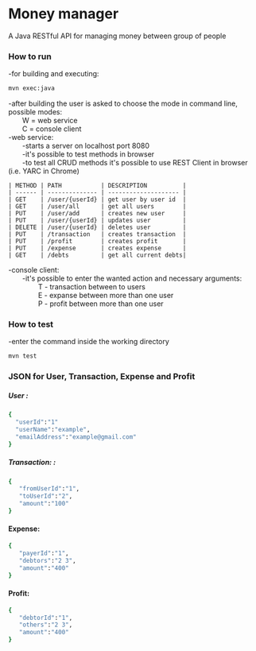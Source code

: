 # Money manager

A Java RESTful API for managing money between group of people

### How to run

-for building and executing:
```sh
mvn exec:java
```
-after building the user is asked to choose the mode in command line, possible modes:  
 &emsp;&emsp;W = web service  
 &emsp;&emsp;C = console client  
-web service:  
&emsp;&emsp;-starts a server on localhost port 8080  
&emsp;&emsp;-it's possible to test methods in browser  
&emsp;&emsp;-to test all CRUD methods it's possible to use REST Client in browser (i.e. YARC in Chrome)  
    
    | METHOD | PATH           | DESCRIPTION          |
    | ------ | -------------- | -------------------- |
    | GET    | /user/{userId} | get user by user id  | 
    | GET    | /user/all      | get all users        | 
    | PUT    | /user/add      | creates new user     | 
    | PUT    | /user/{userId} | updates user         | 
    | DELETE | /user/{userId} | deletes user         |
    | PUT    | /transaction   | creates transaction  |
    | PUT    | /profit        | creates profit       |
    | PUT    | /expense       | creates expense      |
    | GET    | /debts         | get all current debts| 
    
-console client:  
    &emsp;&emsp;-it's possible to enter the wanted action and necessary arguments:  
     &emsp;&emsp;&emsp;&emsp; T - transaction between to users  
     &emsp;&emsp;&emsp;&emsp; E - expanse between more than one user  
     &emsp;&emsp;&emsp;&emsp; P - profit between more than one user  
        
### How to test
-enter the command inside the working directory
```sh
mvn test
```

### JSON for User, Transaction, Expense and Profit
##### User : 
```sh
{  
  "userId":"1"
  "userName":"example",
  "emailAddress":"example@gmail.com"
} 
```
##### Transaction: : 

```sh
{  
   "fromUserId":"1",
   "toUserId":"2",
   "amount":"100"
} 
```

#### Expense:
```sh
{  
   "payerId":"1",
   "debtors":"2 3",
   "amount":"400"
}
```

#### Profit:
```sh
{  
   "debtorId":"1",
   "others":"2 3",
   "amount":"400"
}
```
